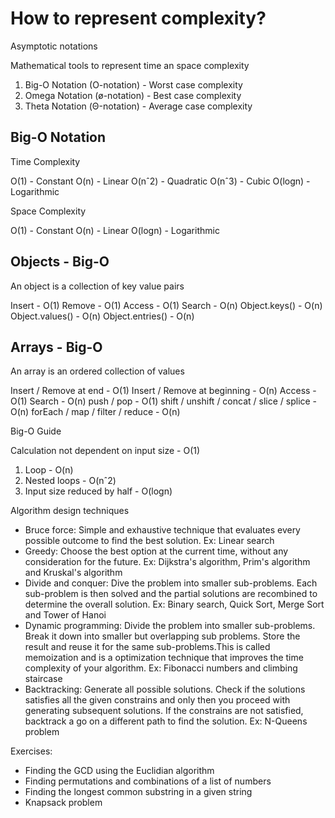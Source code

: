 # How to represent complexity?

Asymptotic notations

Mathematical tools to represent time an space complexity

1. Big-O Notation (O-notation) - Worst case complexity
2. Omega Notation (ø-notation) - Best case complexity
3. Theta Notation (Θ-notation) - Average case complexity

## Big-O Notation

Time Complexity

O(1) - Constant
O(n) - Linear
O(nˆ2) - Quadratic
O(nˆ3) - Cubic
O(logn) - Logarithmic

Space Complexity

O(1) - Constant
O(n) - Linear
O(logn) - Logarithmic

## Objects - Big-O

An object is a collection of key value pairs

Insert - O(1)
Remove - O(1)
Access - O(1)
Search - O(n)
Object.keys() - O(n)
Object.values() - O(n)
Object.entries() - O(n)

## Arrays - Big-O

An array is an ordered collection of values

Insert / Remove at end - O(1)
Insert / Remove at beginning - O(n)
Access - O(1)
Search - O(n)
push / pop - O(1)
shift / unshift / concat / slice / splice - O(n)
forEach / map / filter / reduce - O(n)

Big-O Guide

Calculation not dependent on input size - O(1)

1. Loop - O(n)
2. Nested loops - O(nˆ2)
3. Input size reduced by half - O(logn)

Algorithm design techniques

- Bruce force: Simple and exhaustive technique that evaluates every possible outcome to find the best solution. Ex: Linear search
- Greedy: Choose the best option at the current time, without any consideration for the future. Ex: Dijkstra's algorithm, Prim's algorithm and Kruskal's algorithm
- Divide and conquer: Dive the problem into smaller sub-problems. Each sub-problem is then solved and the partial solutions are recombined to determine the overall solution. Ex: Binary search, Quick Sort, Merge Sort and Tower of Hanoi
- Dynamic programming: Divide the problem into smaller sub-problems. Break it down into smaller but overlapping sub problems. Store the result and reuse it for the same sub-problems.This is called memoization and is a optimization technique that improves the time complexity of your algorithm. Ex: Fibonacci numbers and climbing staircase
- Backtracking: Generate all possible solutions. Check if the solutions satisfies all the given constrains and only then you proceed with generating subsequent solutions. If the constrains are not satisfied, backtrack a go on a different path to find the solution. Ex: N-Queens problem

Exercises:
- Finding the GCD using the Euclidian algorithm
- Finding permutations and combinations of a list of numbers
- Finding the longest common substring in a given string
- Knapsack problem